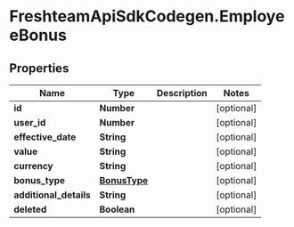 # FreshteamApiSdkCodegen.EmployeeBonus

## Properties

| Name                   | Type                          | Description | Notes      |
| ---------------------- | ----------------------------- | ----------- | ---------- |
| **id**                 | **Number**                    |             | [optional] |
| **user_id**            | **Number**                    |             | [optional] |
| **effective_date**     | **String**                    |             | [optional] |
| **value**              | **String**                    |             | [optional] |
| **currency**           | **String**                    |             | [optional] |
| **bonus_type**         | [**BonusType**](BonusType.md) |             | [optional] |
| **additional_details** | **String**                    |             | [optional] |
| **deleted**            | **Boolean**                   |             | [optional] |
